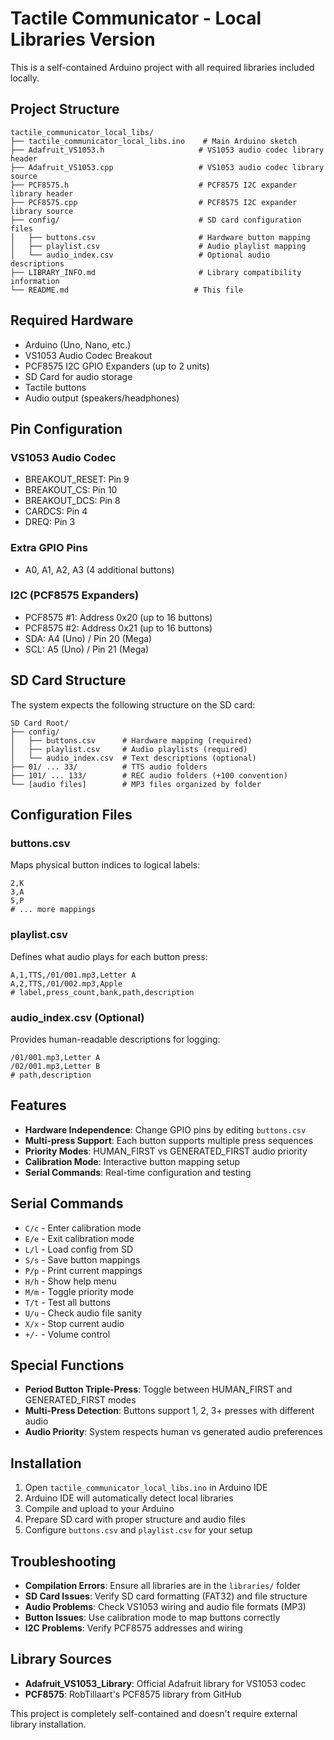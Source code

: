 # Tactile Communicator - Local Libraries Version

This is a self-contained Arduino project with all required libraries included locally.

## Project Structure

```
tactile_communicator_local_libs/
├── tactile_communicator_local_libs.ino    # Main Arduino sketch
├── Adafruit_VS1053.h                     # VS1053 audio codec library header
├── Adafruit_VS1053.cpp                   # VS1053 audio codec library source
├── PCF8575.h                             # PCF8575 I2C expander library header
├── PCF8575.cpp                           # PCF8575 I2C expander library source
├── config/                               # SD card configuration files
│   ├── buttons.csv                       # Hardware button mapping
│   ├── playlist.csv                      # Audio playlist mapping
│   └── audio_index.csv                   # Optional audio descriptions
├── LIBRARY_INFO.md                       # Library compatibility information
└── README.md                            # This file
```

## Required Hardware

- Arduino (Uno, Nano, etc.)
- VS1053 Audio Codec Breakout
- PCF8575 I2C GPIO Expanders (up to 2 units)
- SD Card for audio storage
- Tactile buttons
- Audio output (speakers/headphones)

## Pin Configuration

### VS1053 Audio Codec
- BREAKOUT_RESET: Pin 9
- BREAKOUT_CS: Pin 10
- BREAKOUT_DCS: Pin 8
- CARDCS: Pin 4
- DREQ: Pin 3

### Extra GPIO Pins
- A0, A1, A2, A3 (4 additional buttons)

### I2C (PCF8575 Expanders)
- PCF8575 #1: Address 0x20 (up to 16 buttons)
- PCF8575 #2: Address 0x21 (up to 16 buttons)
- SDA: A4 (Uno) / Pin 20 (Mega)
- SCL: A5 (Uno) / Pin 21 (Mega)

## SD Card Structure

The system expects the following structure on the SD card:

```
SD Card Root/
├── config/
│   ├── buttons.csv      # Hardware mapping (required)
│   ├── playlist.csv     # Audio playlists (required)
│   └── audio_index.csv  # Text descriptions (optional)
├── 01/ ... 33/          # TTS audio folders
├── 101/ ... 133/        # REC audio folders (+100 convention)
└── [audio files]        # MP3 files organized by folder
```

## Configuration Files

### buttons.csv
Maps physical button indices to logical labels:
```csv
2,K
3,A
5,P
# ... more mappings
```

### playlist.csv
Defines what audio plays for each button press:
```csv
A,1,TTS,/01/001.mp3,Letter A
A,2,TTS,/01/002.mp3,Apple
# label,press_count,bank,path,description
```

### audio_index.csv (Optional)
Provides human-readable descriptions for logging:
```csv
/01/001.mp3,Letter A
/02/001.mp3,Letter B
# path,description
```

## Features

- **Hardware Independence**: Change GPIO pins by editing `buttons.csv`
- **Multi-press Support**: Each button supports multiple press sequences
- **Priority Modes**: HUMAN_FIRST vs GENERATED_FIRST audio priority
- **Calibration Mode**: Interactive button mapping setup
- **Serial Commands**: Real-time configuration and testing

## Serial Commands

- `C/c` - Enter calibration mode
- `E/e` - Exit calibration mode
- `L/l` - Load config from SD
- `S/s` - Save button mappings
- `P/p` - Print current mappings
- `H/h` - Show help menu
- `M/m` - Toggle priority mode
- `T/t` - Test all buttons
- `U/u` - Check audio file sanity
- `X/x` - Stop current audio
- `+/-` - Volume control

## Special Functions

- **Period Button Triple-Press**: Toggle between HUMAN_FIRST and GENERATED_FIRST modes
- **Multi-Press Detection**: Buttons support 1, 2, 3+ presses with different audio
- **Audio Priority**: System respects human vs generated audio preferences

## Installation

1. Open `tactile_communicator_local_libs.ino` in Arduino IDE
2. Arduino IDE will automatically detect local libraries
3. Compile and upload to your Arduino
4. Prepare SD card with proper structure and audio files
5. Configure `buttons.csv` and `playlist.csv` for your setup

## Troubleshooting

- **Compilation Errors**: Ensure all libraries are in the `libraries/` folder
- **SD Card Issues**: Verify SD card formatting (FAT32) and file structure
- **Audio Problems**: Check VS1053 wiring and audio file formats (MP3)
- **Button Issues**: Use calibration mode to map buttons correctly
- **I2C Problems**: Verify PCF8575 addresses and wiring

## Library Sources

- **Adafruit_VS1053_Library**: Official Adafruit library for VS1053 codec
- **PCF8575**: RobTillaart's PCF8575 library from GitHub

This project is completely self-contained and doesn't require external library installation.

